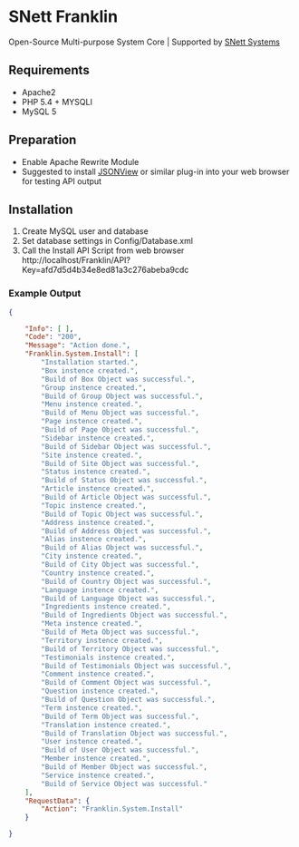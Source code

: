 # SNett Franklin
Open-Source Multi-purpose System Core
 | Supported by [SNett Systems](http://snett.net)

## Requirements
* Apache2
* PHP 5.4 + MYSQLI
* MySQL 5

## Preparation
* Enable Apache Rewrite Module
* Suggested to install [JSONView](https://addons.mozilla.org/en-Us/firefox/addon/jsonview/) or similar plug-in into your web browser for testing API output

## Installation
1. Create MySQL user and database
2. Set database settings in Config/Database.xml
3. Call the Install API Script from web browser
http://localhost/Franklin/API?Key=afd7d5d4b34e8ed81a3c276abeba9cdc

### Example Output
```JSON
{

    "Info": [ ],
    "Code": "200",
    "Message": "Action done.",
    "Franklin.System.Install": [
        "Installation started.",
        "Box instence created.",
        "Build of Box Object was successful.",
        "Group instence created.",
        "Build of Group Object was successful.",
        "Menu instence created.",
        "Build of Menu Object was successful.",
        "Page instence created.",
        "Build of Page Object was successful.",
        "Sidebar instence created.",
        "Build of Sidebar Object was successful.",
        "Site instence created.",
        "Build of Site Object was successful.",
        "Status instence created.",
        "Build of Status Object was successful.",
        "Article instence created.",
        "Build of Article Object was successful.",
        "Topic instence created.",
        "Build of Topic Object was successful.",
        "Address instence created.",
        "Build of Address Object was successful.",
        "Alias instence created.",
        "Build of Alias Object was successful.",
        "City instence created.",
        "Build of City Object was successful.",
        "Country instence created.",
        "Build of Country Object was successful.",
        "Language instence created.",
        "Build of Language Object was successful.",
        "Ingredients instence created.",
        "Build of Ingredients Object was successful.",
        "Meta instence created.",
        "Build of Meta Object was successful.",
        "Territory instence created.",
        "Build of Territory Object was successful.",
        "Testimonials instence created.",
        "Build of Testimonials Object was successful.",
        "Comment instence created.",
        "Build of Comment Object was successful.",
        "Question instence created.",
        "Build of Question Object was successful.",
        "Term instence created.",
        "Build of Term Object was successful.",
        "Translation instence created.",
        "Build of Translation Object was successful.",
        "User instence created.",
        "Build of User Object was successful.",
        "Member instence created.",
        "Build of Member Object was successful.",
        "Service instence created.",
        "Build of Service Object was successful."
    ],
    "RequestData": {
        "Action": "Franklin.System.Install"
    }

}
```